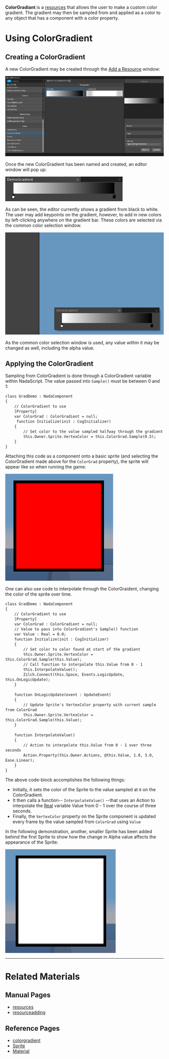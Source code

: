 **ColorGradiant** is a [resources](https://github.com/ZilchEngine/ZilchDocs/blob/master/zilch_editor_documentation/zeromanual/architecture/resources.markdown) that allows the user to make a custom color gradient. The gradient may then be sampled from and applied as a color to any object that has a component with a color property.

 # Using ColorGradient
 ## Creating a ColorGradient
A new ColorGradient may be created through the [Add a Resource](https://github.com/ZilchEngine/ZilchDocs/blob/master/zilch_editor_documentation/zeromanual/editor/editorcommands/resourceadding.markdown) window:



![image](https://raw.githubusercontent.com/ZilchEngine/ZilchFiles/master/doc_files/47008.png)


Once the new ColorGradient has been named and created, an editor window will pop up:



![image](https://raw.githubusercontent.com/ZilchEngine/ZilchFiles/master/doc_files/47010.png)


As can be seen, the editor currently shows a gradient from black to white. The user may add keypoints on the gradient, however, to add in new colors by left-clicking anywhere on the gradient bar. These colors are selected via the common color selection window.



![ColorGradient_Using](https://raw.githubusercontent.com/ZilchEngine/ZilchFiles/master/doc_files/47196.gif)


As the common color selection window is used, any value within it may be changed as well, including the alpha value.

 ## Applying the ColorGradient
Sampling from ColorGradient is done through a ColorGradient variable within NadaScript. The value passed into `Sample()` must be between 0 and 1:

```
class GradDemo : NadaComponent
{
    // ColorGradient to use
    [Property]
    var ColorGrad : ColorGradient = null;
     function Initialize(init : CogInitializer)
    {
        // Set color to the value sampled halfway through the gradient
        this.Owner.Sprite.VertexColor = this.ColorGrad.Sample(0.5);
    }
}
```


Attaching this code as a component onto a basic sprite (and selecting the ColorGradient made above for the `ColorGrad` property), the sprite will appear like so when running the game:



![image](https://raw.githubusercontent.com/ZilchEngine/ZilchFiles/master/doc_files/47203.png)


One can also use code to interpolate through the ColorGraident, changing the color of the sprite over time.

```
class GradDemo : NadaComponent
{
    // ColorGradient to use
    [Property]
    var ColorGrad : ColorGradient = null;
    // Value to pass into ColorGradient's Sample() function
    var Value : Real = 0.0;
    function Initialize(init : CogInitializer)
    {
        // Set color to color found at start of the gradient
        this.Owner.Sprite.VertexColor = this.ColorGrad.Sample(this.Value);
        // Call function to interpolate this.Value from 0 - 1
        this.InterpolateValue();
        Zilch.Connect(this.Space, Events.LogicUpdate, this.OnLogicUpdate);
    }
    
    function OnLogicUpdate(event : UpdateEvent)
    {
        // Update Sprite's VertexColor property with current sample from ColorGrad
        this.Owner.Sprite.VertexColor = this.ColorGrad.Sample(this.Value);
    }
    
    function InterpolateValue()
    {
        // Action to interpolate this.Value from 0 - 1 over three seconds
        Action.Property(this.Owner.Actions, @this.Value, 1.0, 3.0, Ease.Linear);
    }
}
```


The above code-block accomplishes the following things:

 - Initially, it sets the color of the Sprite to the value sampled at `0` on the ColorGradient.
 - It then calls a function-- `InterpolateValue()` --that uses an Action to interpolate the [Real](https://github.com/ZilchEngine/ZilchDocs/blob/master/code_reference/nada_base_types/real.markdown) variable Value from 0 - 1 over the course of three seconds.
 - Finally, the `VertexColor` property on the Sprite component is updated every frame by the value sampled from `ColorGrad` using `Value`

In the following demonstration, another, smaller Sprite has been added behind the first Sprite to show how the change in Alpha value affects the appearance of the Sprite:



![ColorGradient_WithAlphaAppliedToSprite](https://raw.githubusercontent.com/ZilchEngine/ZilchFiles/master/doc_files/47215.gif)


---

 # Related Materials
 ## Manual Pages
- [resources](https://github.com/ZilchEngine/ZilchDocs/blob/master/zilch_editor_documentation/zeromanual/architecture/resources.markdown)
- [resourceadding](https://github.com/ZilchEngine/ZilchDocs/blob/master/zilch_editor_documentation/zeromanual/editor/editorcommands/resourceadding.markdown)
 ## Reference Pages
- [colorgradient](https://github.com/ZilchEngine/ZilchDocs/blob/master/code_reference/class_reference/colorgradient.markdown)
- [Sprite](https://github.com/ZilchEngine/ZilchDocs/blob/master/code_reference/class_reference/sprite.markdown) 
- [Material](https://github.com/ZilchEngine/ZilchDocs/blob/master/code_reference/class_reference/material.markdown) 

 

 